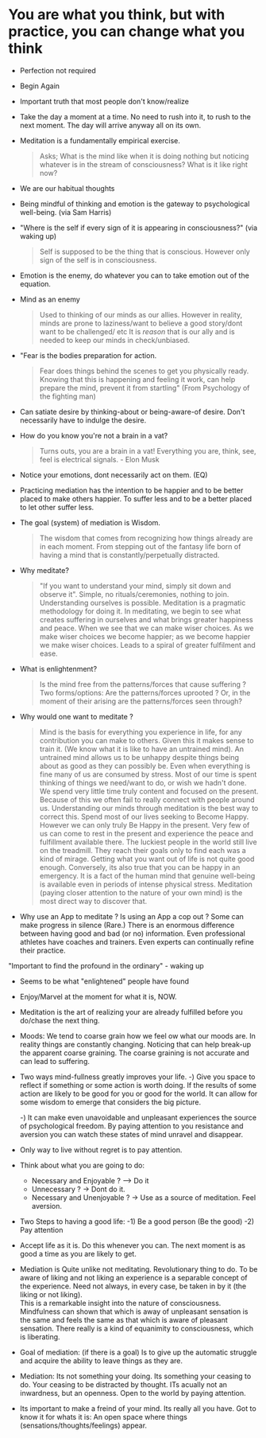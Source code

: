 # You are what you think, but with practice, you can change what you think

- Perfection not required

- Begin Again

- Important truth that most people don't know/realize 

- Take the day a moment at a time. No need to rush into it, to rush to the next moment. The day will arrive anyway all on its own.

- Meditation is a fundamentally empirical exercise. 
    > Asks; What is the mind like when it is doing nothing but noticing whatever is in the 
    > stream of consciousness?
    > What is it like right now?

- We are our habitual thoughts

- Being mindful of thinking and emotion is the gateway to psychological well-being. (via Sam Harris) 

- "Where is the self if every sign of it is appearing in consciousness?" (via waking up)
   > Self is supposed to be the thing that is conscious. However only sign of the self is in consciousness.

- Emotion is the enemy, do whatever you can to take emotion out of the equation. 

- Mind as an enemy

   > Used to thinking of our minds as our allies.  However in reality,
   > minds are prone to laziness/want to believe a good story/dont
   > want to be challenged/ etc It is *reason* that is our ally and is
   > needed to keep our minds in check/unbiased.

- "Fear is the bodies preparation for action. 

   > Fear does things behind the scenes to get you physically ready.
   > Knowing that this is happening and feeling it work, can help
   > prepare the mind, prevent it from startling" (From Psychology of
   > the fighting man)

- Can satiate desire by thinking-about or being-aware-of desire. Don't necessarily have to indulge the desire. 

- How do you know you're not a brain in a vat?

   > Turns outs, you are a brain in a vat!  Everything you are, think,
   >   see, feel is electrical signals.  - Elon Musk
   
- Notice your emotions, dont necessarily act on them. (EQ)  

- Practicing mediation has the intention to be happier and to be better placed to make others happier. 
  To suffer less and to be a better placed to let other suffer less.

- The goal (system) of mediation is Wisdom. 

  > The wisdom that comes from recognizing how things already are in
  > each moment.  From stepping out of the fantasy life born of having
  > a mind that is constantly/perpetually distracted.

 - Why meditate?

   > "If you want to understand your mind, simply sit down and observe
   > it".  Simple, no rituals/ceremonies, nothing to join.
   > Understanding ourselves is possible.  Meditation is a pragmatic
   > methodology for doing it.  In meditating, we begin to see what
   > creates suffering in ourselves and what brings greater happiness
   > and peace.  When we see that we can make wiser choices.  As we
   > make wiser choices we become happier; as we become happier we
   > make wiser choices.  Leads to a spiral of greater fulfilment and
   > ease.
  
- What is enlightenment?

  > Is the mind free from the patterns/forces that cause suffering ?
  > Two forms/options: Are the patterns/forces uprooted ? Or, in the
  > moment of their arising are the patterns/forces seen through?

- Why would one want to meditate ? 

   > Mind is the basis for everything you experience in life, for any
   > contribution you can make to others.  Given this it makes sense
   > to train it. (We know what it is like to have an untrained mind).
   > An untrained mind allows us to be unhappy despite things being
   > about as good as they can possibly be.  Even when everything is
   > fine many of us are consumed by stress. Most of our time is spent
   > thinking of things we need/want to do, or wish we hadn't done.
   > We spend very little time truly content and focused on the
   > present. Because of this we often fail to really connect with
   > people around us.  Understanding our minds through meditation is
   > the best way to correct this.  Spend most of our lives seeking to
   > Become Happy.  However we can only truly Be Happy in the present.
   > Very few of us can come to rest in the present and experience the
   > peace and fulfillment available there.  The luckiest people in
   > the world still live on the treadmill. They reach their goals
   > only to find each was a kind of mirage.  Getting what you want
   > out of life is not quite good enough.  Conversely, its also true
   > that you can be happy in an emergency.  It is a fact of the human
   > mind that genuine well-being is available even in periods of
   > intense physical stress.  Meditation (paying closer attention to
   > the nature of your own mind) is the most direct way to discover
   > that.

-  Why use an App to meditate ? Is using an App a cop out ? 
   Some can make progress in silence (Rare.) 
   There is an enormous difference between having good and bad (or no) information.
   Even professional athletes have coaches and trainers. 
   Even experts can continually refine their practice. 

"Important to find the profound in the ordinary" - waking up
  - Seems to be what "enlightened" people have found
  - Enjoy/Marvel at the moment for what it is, NOW. 

- Meditation is the art of realizing your are already fulfilled before you do/chase the next thing.

- Moods: We tend to coarse grain how we feel ow what our moods are. 
  In reality things are constantly changing. 
  Noticing that can help break-up the apparent coarse graining. 
  The coarse graining is not accurate and can lead to suffering.

- Two ways mind-fullness greatly improves your life.
  -) Give you space to reflect if something or some action is worth doing. 
  If the results of some action are likely to be good for you or good for the world. 
  It can allow for some wisdom to emerge that considers the big picture. 

  -) It can make even unavoidable and unpleasant experiences the source of psychological freedom. 
  By paying attention to you resistance and aversion you can watch these states of mind unravel and disappear.

- Only way to live without regret is to pay attention.

- Think about what you are going to do: 
  - Necessary and Enjoyable ?  --> Do it
  - Unnecessary ? -> Dont do it.
  - Necessary and Unenjoyable ? -> Use as a source of meditation. Feel aversion. 

- Two Steps to having a good life:
  -1) Be a good person (Be the good)
  -2) Pay attention  

- Accept life as it is. Do this whenever you can. The next moment is as good a time as you are likely to get. 

- Mediation is Quite unlike not meditating. Revolutionary thing to do. To be aware of liking and not liking an experience is a separable concept of the experience. 
  Need not always, in every case, be taken in by it (the liking or not liking).  
  This is a remarkable insight into the nature of consciousness. 
  Mindfulness can shown that which is away of unpleasant sensation is the same and feels the same as that which is aware of pleasant sensation. 
  There really is a kind of equanimity to consciousness, which is liberating.

- Goal of mediation: (if there is a goal) Is to give up the automatic struggle and acquire the ability to leave things as they are.

- Mediation: Its not something your doing. Its something your ceasing to do. Your ceasing to be distracted by thought. ITs acually not an inwardness, but an openness. Open to the world by paying attention.

- Its important to make a freind of your mind. Its really all you have. Got to know it for whats it is: An open space where things (sensations/thoughts/feelings) appear. 
